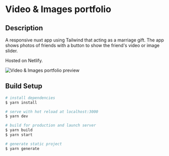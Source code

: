 # Video & Images portfolio

## Description

A responsive nuxt app using Tailwind that acting as a marriage gift. The app shows photos of friends with a button to show the friend's video or image slider.

Hosted on Netlify.

![Video & Images portfolio preview](https://diltheymedia.com/pingu-roar/img/pingu.gif)

## Build Setup

```bash
# install dependencies
$ yarn install

# serve with hot reload at localhost:3000
$ yarn dev

# build for production and launch server
$ yarn build
$ yarn start

# generate static project
$ yarn generate
```
